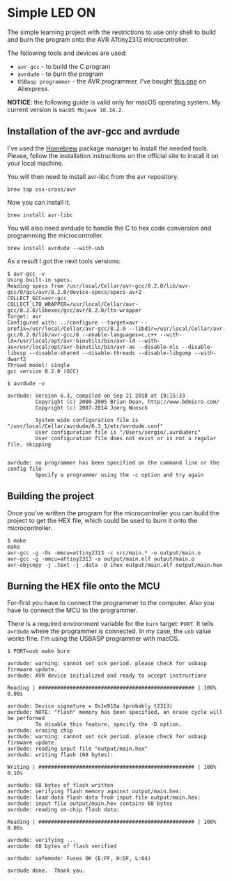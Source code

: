 # Simple LED ON

The simple learning project with the restrictions to use only shell to build
and burn the program onto the AVR ATtiny2313 microcontroller.

The following tools and devices are used:

- `avr-gcc` - to build the C program
- `avrdude` - to burn the program
- `USBasp programmer` - the AVR programmer. I've bought [this one](https://www.aliexpress.com/item/1pcs-New-USBASP-USBISP-AVR-Programmer-USB-ISP-USB-ASP-ATMEGA8-ATMEGA128-Support-Win7-64K/32582933115.html?spm=a2g0s.9042311.0.0.27424c4dnpeCwv) on Aliexpress.

__NOTICE__: the following guide is valid only for macOS operating system. My
current version is `macOS Mojave 10.14.2`.

## Installation of the avr-gcc and avrdude

I've used the [Homebrew](https://brew.sh/) package manager to install the
needed tools. Please, follow the installation instructions on the official site
to install it on your local machine.

You will then need to install avr-libc from the avr repository.

`brew tap osx-cross/avr`

Now you can install it.

`brew install avr-libc`

You will also need avrdude to handle the C to hex code conversion and programming the microcontroller.

`brew install avrdude --with-usb`

As a result I got the next tools versions:

```
$ avr-gcc -v
Using built-in specs.
Reading specs from /usr/local/Cellar/avr-gcc/8.2.0/lib/avr-gcc/8/gcc/avr/8.2.0/device-specs/specs-avr2
COLLECT_GCC=avr-gcc
COLLECT_LTO_WRAPPER=/usr/local/Cellar/avr-gcc/8.2.0/libexec/gcc/avr/8.2.0/lto-wrapper
Target: avr
Configured with: ../configure --target=avr --prefix=/usr/local/Cellar/avr-gcc/8.2.0 --libdir=/usr/local/Cellar/avr-gcc/8.2.0/lib/avr-gcc/8 --enable-languages=c,c++ --with-ld=/usr/local/opt/avr-binutils/bin/avr-ld --with-as=/usr/local/opt/avr-binutils/bin/avr-as --disable-nls --disable-libssp --disable-shared --disable-threads --disable-libgomp --with-dwarf2
Thread model: single
gcc version 8.2.0 (GCC)
```

```
$ avrdude -v

avrdude: Version 6.3, compiled on Sep 21 2018 at 19:15:33
         Copyright (c) 2000-2005 Brian Dean, http://www.bdmicro.com/
         Copyright (c) 2007-2014 Joerg Wunsch

         System wide configuration file is "/usr/local/Cellar/avrdude/6.3_1/etc/avrdude.conf"
         User configuration file is "/Users/sergio/.avrduderc"
         User configuration file does not exist or is not a regular file, skipping


avrdude: no programmer has been specified on the command line or the config file
         Specify a programmer using the -c option and try again
```

## Building the project

Once you've written the program for the microcontroller you can build the
project to get the HEX file, which could be used to burn it onto the
microcontroller.

```
$ make
make
avr-gcc -g -Os -mmcu=attiny2313 -c src/main.* -o output/main.o
avr-gcc -g -mmcu=attiny2313 -o output/main.elf output/main.o
avr-objcopy -j .text -j .data -O ihex output/main.elf output/main.hex
```

## Burning the HEX file onto the MCU

For-first you have to connect the programmer to the computer. Also you have to
connect the MCU to the programmer.

There is a required environment variable for the `burn` target: `PORT`. It
tells `avrdude` where the programmer is connected. In my case, the `usb` value
works fine. I'm using the USBASP programmer with macOS.

```
$ PORT=usb make burn

avrdude: warning: cannot set sck period. please check for usbasp firmware update.
avrdude: AVR device initialized and ready to accept instructions

Reading | ################################################## | 100% 0.00s

avrdude: Device signature = 0x1e910a (probably t2313)
avrdude: NOTE: "flash" memory has been specified, an erase cycle will be performed
         To disable this feature, specify the -D option.
avrdude: erasing chip
avrdude: warning: cannot set sck period. please check for usbasp firmware update.
avrdude: reading input file "output/main.hex"
avrdude: writing flash (68 bytes):

Writing | ################################################## | 100% 0.10s

avrdude: 68 bytes of flash written
avrdude: verifying flash memory against output/main.hex:
avrdude: load data flash data from input file output/main.hex:
avrdude: input file output/main.hex contains 68 bytes
avrdude: reading on-chip flash data:

Reading | ################################################## | 100% 0.06s

avrdude: verifying ...
avrdude: 68 bytes of flash verified

avrdude: safemode: Fuses OK (E:FF, H:DF, L:64)

avrdude done.  Thank you.
```
